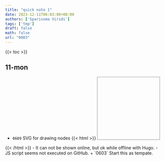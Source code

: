 ```yaml
---
title: "quick note 1"
date: 2023-12-11T06:03:00+08:00
authors: ['Sparisoma Viridi']
tags: ['tmp']
draft: false
math: false
url: "0003"
---
```

{{< toc >}}


## 11-mon
+ `0609` SVG for drawing nodes
{{< html >}}
<svg
  xmlns="http://www.w3.org/2000/svg"
  width="200" height="200"
  viewBox="0 0 200 200"
  style="background:none; border:1px solid #888;">
  <g fill="rgba(125, 200, 255, 0.5)" stroke="none" stroke-width="0.5">
    <circle id="c00" /> <circle id="c01" />
    <circle id="c02" /> <circle id="c03" />
    <circle id="c04" /> <circle id="c05" />
    <circle id="c06" /> <circle id="c07" />
    <circle id="c08" /> <circle id="c09" />
    <circle id="c10" /> <circle id="c11" />
    <circle id="c12" /> <circle id="c13" />
    <circle id="c14" /> <circle id="c15" />
  </g>
  
  <rect x='95' y='95' width='10' height='10' stroke='red' />
  
  <script>
    let c = document
      .getElementsByTagNameNS(
        'http://www.w3.org/2000/svg',
        'circle'
      );
    let ox = 100;
    let oy = 100;
    let R = 80;
    for(let i = 0; i < c.length; i++) {
      let cx = ox + R * Math.cos(i * Math.PI / 8);
      let cy = oy + R * Math.sin(i * Math.PI / 8);
      c[i].setAttribute('cx', cx);
      c[i].setAttribute('cy', cy);
      c[i].setAttribute('r', 10);
      let rr = i * 17;
      let bb = i * 17;
      let gg = i * 17;
      let color = 'rgb(' + rr + ',' + gg + ',' + bb + ')';
      c[i].setAttribute('fill', color);
    }
    
    let c0 = document.getElementById('c00');
    c0.setAttribute('cx', 100);
    c0.setAttribute('cy', 100);
    c0.setAttribute('r', 20);
    c0.setAttribute('fill', '#f00');
  </script>
  
</svg>
{{< /html >}}
  - It can not be shown online, but ok while offline with Hugo.
  - JS script seems not executed on GitHub.
+ `0603` Start this as tempate.
